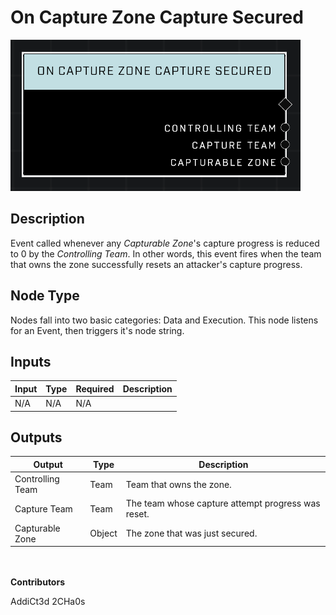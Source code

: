 # On Capture Zone Capture Secured
![alt text](../../../.gitbook/assets/on-capture-zone-capture-secured.png)
## Description
Event called whenever any *Capturable Zone*'s capture progress is reduced to 0 by the *Controlling Team*. In other words, this event fires when the team that owns the zone successfully resets an attacker's capture progress.

## Node Type
Nodes fall into two basic categories: Data and Execution. This node listens for an Event, then triggers it's node string.

## Inputs
| Input | Type | Required | Description |
|------------------|------------------|----------|--------------------------------------------------------------|
| N/A | N/A | N/A | |

## Outputs
| Output | Type | Description |
|------------------|------------------|--------------------------------------------------------------|
| Controlling Team | Team | Team that owns the zone.|
| Capture Team | Team | The team whose capture attempt progress was reset.|
| Capturable Zone | Object | The zone that was just secured.|

\
\
**Contributors**

AddiCt3d 2CHa0s